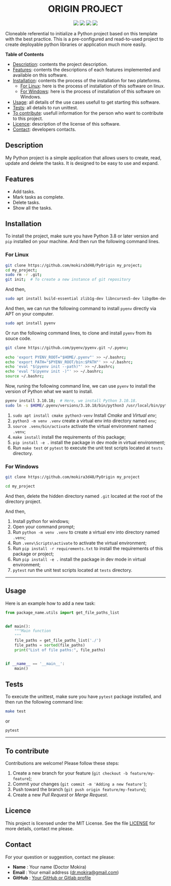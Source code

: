 <div align="center">
  
# ORIGIN PROJECT

![](https://img.shields.io/badge/Python-3.8-blue)
![](https://img.shields.io/badge/LICENSE-MIT-%2300557f)
![](https://img.shields.io/badge/lastest-2025--09--24-green)
![](https://img.shields.io/badge/contact-dr.mokira%40gmail.com-blueviolet)

</div>

Cloneable referential to initialize a Python project based on this template with the best practice.
This is a pre-configured and read-to-used project to create deployable python libraries
or application much more easily.

**Table of Contents**

- [Description](#description):  contents the project description.
- [Features](#features): contents the descriptions of each features implemented and available on this software.
- [Installation](#installation): contents the process of the installation for two plateforms.
  - [For Linux](#for-linux): here is the process of installation of this software on linux.
  - [For Windows](#for-windows): here is the process of installation of this software on Windows.
- [Usage](#usage): all details of the use cases usefull to get starting this software. 
- [Tests](#tests): all details to run unittest.
- [To contribute](#to-contribute): usefull information for the person who want to contribute to this project.
- [Licence](#licence): description of the license of this software.
- [Contact](#contact): developers contacts.


## Description

My Python project is a simple application that allows users to create, read,
update and delete the tasks. It is designed to be easy to use and expand.

## Features

- Add tasks.
- Mark tasks as complete.
- Delete tasks.
- Show all the tasks.

## Installation

To install the project, make sure you have Python 3.8 or later version
and `pip` installed on your machine. And then run the following command lines.

### For Linux

```bash
git clone https://github.com/mokira3d48/PyOrigin my_project;
cd my_project;
sudo rm -r .git;
git init;  # To create a new instance of git repository
```

And then,

```sh
sudo apt install build-essential zlib1g-dev libncurses5-dev libgdbm-dev libnss3-dev libssl-dev libreadline-dev libffi-dev libsqlite3-dev wget libbz2-dev
```

And then, we can run the following command to install `pyenv`
directly via APT on your computer.

```sh
sudo apt install pyenv
```

Or run the following command lines, to clone and install
`pyenv` from its souce code.

```sh
git clone https://github.com/pyenv/pyenv.git ~/.pyenv;
 
echo 'export PYENV_ROOT="$HOME/.pyenv"' >> ~/.bashrc;
echo 'export PATH="$PYENV_ROOT/bin:$PATH"' >> ~/.bashrc;
echo 'eval "$(pyenv init --path)"' >> ~/.bashrc;
echo 'eval "$(pyenv init -)"' >> ~/.bashrc;
source ~/.bashrc;
```

Now, runing the following command line, we can use `pyenv`
to install the version of Python what we want to install.

```sh
pyenv install 3.10.18;  # Here, we install Python 3.10.18.
sudo ln -s $HOME/.pyenv/versions/3.10.18/bin/python3 /usr/local/bin/python3.10
```

1. `sudo apt install cmake python3-venv` Install *Cmake* and *Virtual env*;
2. `python3 -m venv .venv` create a virtual env into directory
named `env`;
3. `source .venv/bin/activate` activate the virtual environment named `.venv`;
4. `make install` install the requirements of this package;
5. `pip install -e .` install the package in dev mode in virtual environment;
6. Run `make test` or `pytest` to execute the unit test scripts located
at `tests` directory.

### For Windows

```bash
git clone https://github.com/mokira3d48/PyOrigin my_project
```

```bash
cd my_project
```

And then, delete the hidden directory named `.git` located at the root
of the directory project.

And then,

1. Install python for windows;
2. Open your command prompt;
3. Run `python -m venv .venv` to create a virtual env into directory
named `.venv`;
4. Run `.venv\Scripts\activate` to activate the virtual environment;
5. Run `pip install -r requirements.txt` to install the requirements
of this package or project;
6. Run `pip install -e .` install the package in dev mode in virtual
environment;
7. `pytest` run the unit test scripts located at `tests` directory.

---


## Usage

Here is an example how to add a new task:

```python
from package_name.utils import get_file_paths_list


def main():
    """Main function
    """
    file_paths = get_file_paths_list('./')
    file_paths = sorted(file_paths)
    print("List of file paths:", file_paths)


if __name__ == '__main__':
    main()

```

## Tests

To execute the unittest, make sure you have `pytest` package installed,
and then run the following command line:

```bash
make test 
```
or

```shell
pytest
```

---

## To contribute

Contributions are welcome! Please follow these steps:

1. Create a new branch for your feature (`git checkout -b feature/my-feature`);
2. Commit your changes (`git commit -m 'Adding a new feature'`);
3. Push toward the branch (`git push origin feature/my-feature`);
4. Create a new *Pull Request* or *Merge Request*.

## Licence

This project is licensed under the MIT License. See the file [LICENSE](LICENSE)
for more details, contact me please.

## Contact

For your question or suggestion, contact me please:

- **Name** : Your name (Doctor Mokira)
- **Email** : Your email address (dr.mokira@gmail.com)
- **GitHub** : [Your GitHub or Gitlab profile](https://github.com/mokira3d48)

<!--
### Explications des sections : (A supprimer du README.md)

- **Titre et description** : Le titre du projet et une brève description de ce qu'il fait.
- **Table des matières** : Une liste de sections pour faciliter la navigation.
- **Installation** : Instructions claires sur la façon d'installer le projet.
- **Utilisation** : Exemples d'utilisation pour aider les utilisateurs à démarrer rapidement.
- **Fonctionnalités** : Une liste des fonctionnalités principales du projet.
- **Tests** : Instructions sur la façon d'exécuter les tests.
- **Contribuer** : Un guide sur la façon de contribuer au projet.
- **Licence** : Informations sur la licence du projet.
- **Contact** : Informations pour contacter le développeur ou l'équipe du projet.


Cet exemple de `README.md` est structuré et informatif, ce qui le rend utile
pour les utilisateurs et les contributeurs potentiels.
-->
